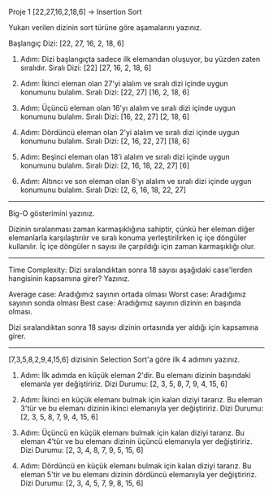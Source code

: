 Proje 1
[22,27,16,2,18,6] -> Insertion Sort



Yukarı verilen dizinin sort türüne göre aşamalarını yazınız.

<!-- Insertion Sort
          • Bir dizi elemanını sıralamak için kullanılan bir sıralama algoritmasıdır. Verilen diziyi sıralamak için her adımda dizinin bir elemanını alır ve bu elemanı sıralı bir altdiziye ekler.
-->
Başlangıç Dizi: [22, 27, 16, 2, 18, 6]

1. Adım: Dizi başlangıçta sadece ilk elemandan oluşuyor, bu yüzden zaten sıralıdır.
Sıralı Dizi: [22] [27, 16, 2, 18, 6]

2. Adım: İkinci eleman olan 27'yi alalım ve sıralı dizi içinde uygun konumunu bulalım.
Sıralı Dizi: [22, 27] [16, 2, 18, 6]

3. Adım: Üçüncü eleman olan 16'yı alalım ve sıralı dizi içinde uygun konumunu bulalım.
Sıralı Dizi: [16, 22, 27] [2, 18, 6]

4. Adım: Dördüncü eleman olan 2'yi alalım ve sıralı dizi içinde uygun konumunu bulalım.
Sıralı Dizi: [2, 16, 22, 27] [18, 6]

5. Adım: Beşinci eleman olan 18'i alalım ve sıralı dizi içinde uygun konumunu bulalım.
Sıralı Dizi: [2, 16, 18, 22, 27] [6]

6. Adım: Altıncı ve son eleman olan 6'yı alalım ve sıralı dizi içinde uygun konumunu bulalım.
Sıralı Dizi: [2, 6, 16, 18, 22, 27]

------

Big-O gösterimini yazınız.

Dizinin sıralanması <!--O(n^2)--> zaman karmaşıklığına sahiptir, çünkü her eleman diğer elemanlarla karşılaştırılır ve sıralı konuma yerleştirilirken iç içe döngüler kullanılır. İç içe döngüler n sayısı ile çarpıldığı için zaman karmaşıklığı <!--O(n^2)--> olur.

------

Time Complexity: Dizi sıralandıktan sonra 18 sayısı aşağıdaki case'lerden hangisinin kapsamına girer? Yazınız.

Average case: Aradığımız sayının ortada olması
Worst case: Aradığımız sayının sonda olması
Best case: Aradığımız sayının dizinin en başında olması.

Dizi sıralandıktan sonra 18 sayısı dizinin ortasında yer aldığı için <!-- Average Case --> kapsamına girer.

----

[7,3,5,8,2,9,4,15,6] dizisinin Selection Sort'a göre ilk 4 adımını yazınız.

<!-- Selection Sort 
   • Verilen örüntüye ait en küçük elemanı buluyor ve en baştaki sayı ile yer değiştiriyor. İkinci en küçük elemanı buluyor ve 2. sıra ile değiştiriyor. Baktın ki 2.sıradaki eleman en küçük hiç dokunma!!!. Hemen 3. sıraya geç. 4, 5 derken dizi bitti.
-->

1. Adım: İlk adımda en küçük eleman 2'dir. Bu elemanı dizinin başındaki elemanla yer değiştiririz.
Dizi Durumu: [2, 3, 5, 8, 7, 9, 4, 15, 6]

2. Adım: İkinci en küçük elemanı bulmak için kalan diziyi tararız. Bu eleman 3'tür ve bu elemanı dizinin ikinci elemanıyla yer değiştiririz.
Dizi Durumu: [2, 3, 5, 8, 7, 9, 4, 15, 6]

3. Adım: Üçüncü en küçük elemanı bulmak için kalan diziyi tararız. Bu eleman 4'tür ve bu elemanı dizinin üçüncü elemanıyla yer değiştiririz.
Dizi Durumu: [2, 3, 4, 8, 7, 9, 5, 15, 6]

4. Adım: Dördüncü en küçük elemanı bulmak için kalan diziyi tararız. Bu eleman 5'tir ve bu elemanı dizinin dördüncü elemanıyla yer değiştiririz.
Dizi Durumu: [2, 3, 4, 5, 7, 9, 8, 15, 6]
